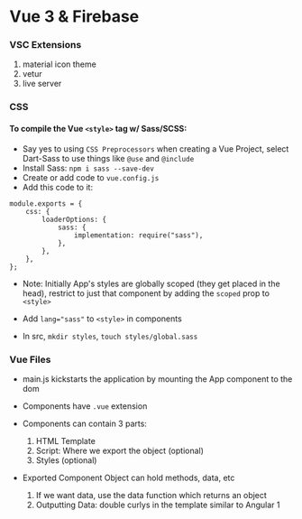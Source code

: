 # Vue 3 & Firebase

### VSC Extensions

1. material icon theme
1. vetur
1. live server

### CSS

#### To compile the Vue `<style>` tag w/ Sass/SCSS:

- Say yes to using `CSS Preprocessors` when creating a Vue Project, select Dart-Sass to use things like `@use` and `@include`
- Install Sass:
  `npm i sass --save-dev`
- Create or add code to `vue.config.js`
- Add this code to it:

```
module.exports = {
	css: {
		loaderOptions: {
			sass: {
				implementation: require("sass"),
			},
		},
	},
};
```

- Note: Initially App's styles are globally scoped (they get placed in the head), restrict to just that component by adding the `scoped` prop to `<style>`

- Add `lang="sass"` to `<style>` in components
- In src, `mkdir styles`, `touch styles/global.sass`

### Vue Files

- main.js kickstarts the application by mounting the App component to the dom
- Components have `.vue` extension
- Components can contain 3 parts:

  1. HTML Template
  1. Script: Where we export the object (optional)
  1. Styles (optional)

- Exported Component Object can hold methods, data, etc
  1. If we want data, use the data function which returns an object
  1. Outputting Data: double curlys in the template similar to Angular 1
